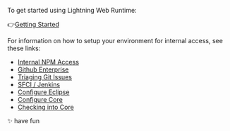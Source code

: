 To get started using Lightning Web Runtime:

👉[Getting Started](https://git.soma.salesforce.com/communities/webruntime/wiki/Getting-Started-Part-1:-The-Basics) 

For information on how to setup your environment for internal access, see these links:

- [Internal NPM Access](https://git.soma.salesforce.com/communities/webruntime/wiki/Internal-NPM-Access)
- [Github Enterprise](https://git.soma.salesforce.com/communities/webruntime/wiki/Github-Enterprise)
- [Triaging Git Issues](https://git.soma.salesforce.com/communities/webruntime/wiki/Git-Issues-&-GUS)
- [SFCI / Jenkins](https://git.soma.salesforce.com/communities/webruntime/wiki/SFCI---Jenkins)
- [Configure Eclipse](https://git.soma.salesforce.com/communities/webruntime/wiki/Configure-Eclipse)
- [Configure Core](https://git.soma.salesforce.com/communities/webruntime/wiki/Configure-Core)
- [Checking into Core](https://git.soma.salesforce.com/communities/webruntime/wiki/Checking-into-Core)

✨ have fun 